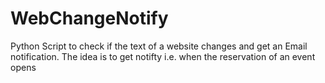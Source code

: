 # WebChangeNotify
Python Script to check if the text of a website changes and get an Email notification. The idea is to get notifty i.e. when the reservation of an event opens
